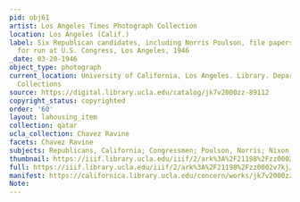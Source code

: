 ```yaml
---
pid: obj61
artist: Los Angeles Times Photograph Collection
location: Los Angeles (Calif.)
label: Six Republican candidates, including Norris Poulson, file papers to registrar
  for run at U.S. Congress, Los Angeles, 1946
_date: 03-20-1946
object_type: photograph
current_location: University of California, Los Angeles. Library. Department of Special
  Collections
source: https://digital.library.ucla.edu/catalog/jk7v2000zz-89112
copyright_status: copyrighted
order: '60'
layout: lahousing_item
collection: qatar
ucla_collection: Chavez Ravine
facets: Chavez Ravine
subjects: Republicans, California; Congressmen; Poulson, Norris; Nixon, Richard
thumbnail: https://iiif.library.ucla.edu/iiif/2/ark%3A%2F21198%2Fzz0002v7kj/full/250,/0/default.jpg
full: https://iiif.library.ucla.edu/iiif/2/ark%3A%2F21198%2Fzz0002v7kj/full/full/0/default.jpg
manifest: https://californica.library.ucla.edu/concern/works/jk7v2000zz-89112/manifest
Note: 
---
```

